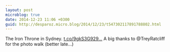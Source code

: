 ```yaml
---
layout: post
microblog: true
date: 2014-12-23 11:06 +0300
guid: http://desparoz.micro.blog/2014/12/23/t547302117891788802.html
---
```

The Iron Throne in Sydney. [t.co/9gkS3G929...](http://t.co/9gkS3G929O.) A big thanks to @TreyRatcliff for the photo walk (better late…)

